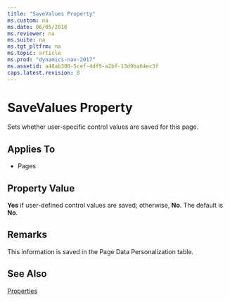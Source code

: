 ```yaml
---
title: "SaveValues Property"
ms.custom: na
ms.date: 06/05/2016
ms.reviewer: na
ms.suite: na
ms.tgt_pltfrm: na
ms.topic: article
ms.prod: "dynamics-nav-2017"
ms.assetid: a48ab300-5cef-4df9-a2bf-13d9ba64ec3f
caps.latest.revision: 8
---
```

# SaveValues Property
Sets whether user-specific control values are saved for this page.  
  
## Applies To  
  
-   Pages  
  
## Property Value  
 **Yes** if user-defined control values are saved; otherwise, **No**. The default is **No**.  
  
## Remarks  
 This information is saved in the Page Data Personalization table.  
  
## See Also  
 [Properties](Properties.md)